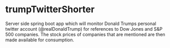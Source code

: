 # trumpTwitterShorter
Server side spring boot app which will monitor Donald Trumps personal twitter account (@realDonaldTrump) for references to Dow Jones and S&amp;P 500 companies. The stock prices of companies that are mentioned are then made available for consumption.
